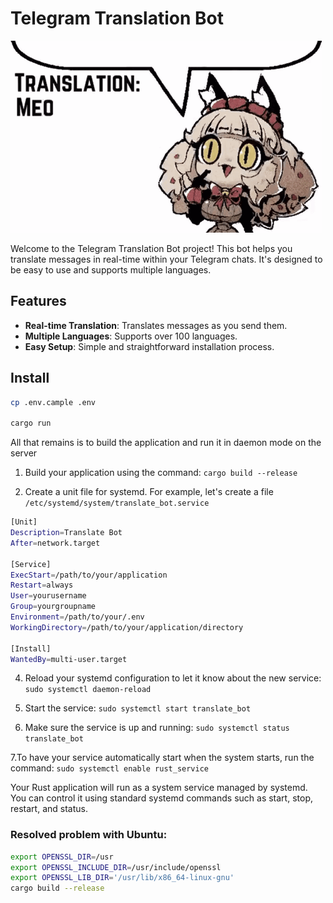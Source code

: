 # Telegram Translation Bot

![Bot Logo](./assets/images/cat-maid-cat-maid-translation.gif)

Welcome to the Telegram Translation Bot project! This bot helps you translate messages in real-time within your Telegram chats. It's designed to be easy to use and supports multiple languages.

## Features

- **Real-time Translation**: Translates messages as you send them.
- **Multiple Languages**: Supports over 100 languages.
- **Easy Setup**: Simple and straightforward installation process.

## Install

```Bash
cp .env.cample .env

cargo run
```

All that remains is to build the application and run it in daemon mode on the server

1. Build your application using the command:
   `cargo build --release`

2. Create a unit file for systemd. For example, let's create a file
   `/etc/systemd/system/translate_bot.service`

```Bash
[Unit]
Description=Translate Bot
After=network.target

[Service]
ExecStart=/path/to/your/application
Restart=always
User=yourusername
Group=yourgroupname
Environment=/path/to/your/.env
WorkingDirectory=/path/to/your/application/directory

[Install]
WantedBy=multi-user.target
```

4. Reload your systemd configuration to let it know about the new service:
   `sudo systemctl daemon-reload`

5. Start the service:
   `sudo systemctl start translate_bot`

6. Make sure the service is up and running:
   `sudo systemctl status translate_bot`

7.To have your service automatically start when the system starts, run the command:
`sudo systemctl enable rust_service`

Your Rust application will run as a system service managed by systemd. You can control it using standard systemd commands such as start, stop, restart, and status.

### Resolved problem with Ubuntu:
```Bash
export OPENSSL_DIR=/usr
export OPENSSL_INCLUDE_DIR=/usr/include/openssl
export OPENSSL_LIB_DIR='/usr/lib/x86_64-linux-gnu'
cargo build --release
```